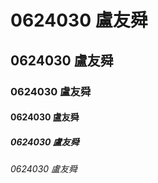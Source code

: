 # 0624030 盧友舜

## 0624030 盧友舜

### 0624030 盧友舜

#### 0624030 盧友舜

##### 0624030 盧友舜

###### 0624030 盧友舜
